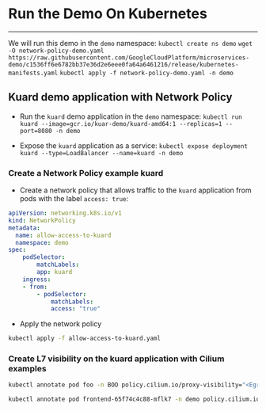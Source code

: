 # Run the Demo On Kubernetes

---

We will run this demo in the `demo` namespace:
`kubectl create ns demo`
`wget -O network-policy-demo.yaml https://raw.githubusercontent.com/GoogleCloudPlatform/microservices-demo/c1536ff6e6782bb37e36d2e6eee0fa64a6461216/release/kubernetes-manifests.yaml`
`kubectl apply -f network-policy-demo.yaml -n demo`

## Kuard demo application with Network Policy

- Run the `kuard` demo application in the `demo` namespace:
`kubectl run kuard --image=gcr.io/kuar-demo/kuard-amd64:1 --replicas=1 --port=8080 -n demo`

- Expose the `kuard` application as a service:
`kubectl expose deployment kuard --type=LoadBalancer --name=kuard -n demo`

### Create a Network Policy example kuard

- Create a network policy that allows traffic to the `kuard` application from pods with the label `access: true`:

```yaml
apiVersion: networking.k8s.io/v1
kind: NetworkPolicy
metadata:
  name: allow-access-to-kuard
  namespace: demo
spec:
    podSelector:
        matchLabels:
        app: kuard
    ingress:
    - from:
        - podSelector:
            matchLabels:
            access: "true"
```

- Apply the network policy

```bash
kubectl apply -f allow-access-to-kuard.yaml
```

### Create L7 visibility on the kuard application with Cilium examples

```bash
kubectl annotate pod foo -n BOO policy.cilium.io/proxy-visibility="<Egress/53/UDP/DNS>,<Egress/80/TCP/HTTP>"

kubectl annotate pod frontend-65f74c4c88-mflk7 -n demo policy.cilium.io/proxy-visibility="<Ingress/8080/TCP/HTTP>,<Egress/53/UDP/DNS>,<Egress/8080/TCP/HTTP>" --overwrite

```

